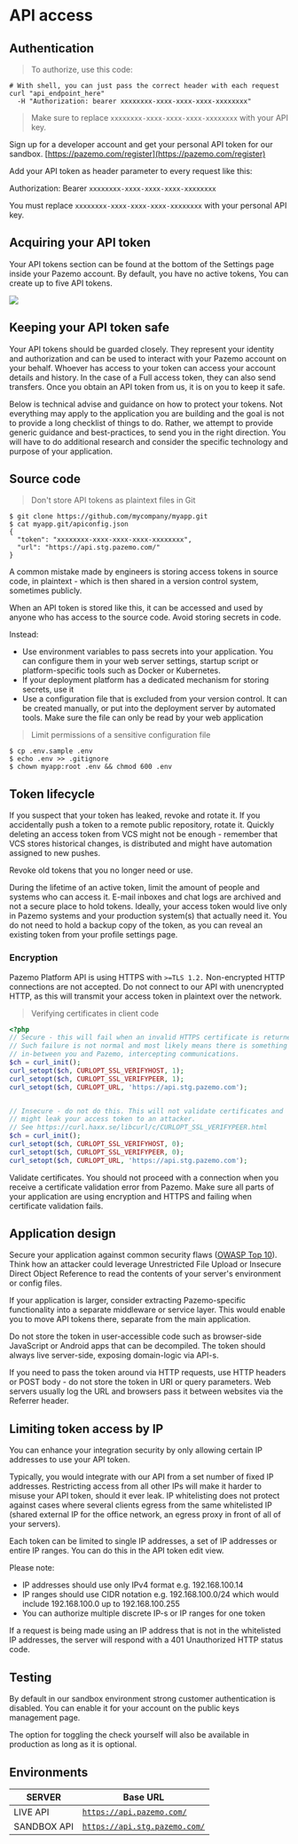 # API access

## Authentication

> To authorize, use this code:


```shell
# With shell, you can just pass the correct header with each request
curl "api_endpoint_here"
  -H "Authorization: bearer xxxxxxxx-xxxx-xxxx-xxxx-xxxxxxxx"
```

> Make sure to replace `xxxxxxxx-xxxx-xxxx-xxxx-xxxxxxxx` with your API key.

Sign up for a developer account and get your personal API token for our sandbox. [https://pazemo.com/register](https://pazemo.com/register)

Add your API token as header parameter to every request like this:

Authorization: Bearer `xxxxxxxx-xxxx-xxxx-xxxx-xxxxxxxx`

<aside class="notice">
You must replace <code>xxxxxxxx-xxxx-xxxx-xxxx-xxxxxxxx</code> with your personal API key.
</aside>

## Acquiring your API token

Your API tokens section can be found at the bottom of the Settings page inside your Pazemo account. By default, you have no active tokens, You can create up to five API tokens.

<img src="https://raw.githubusercontent.com/Pazemo/docs/main/source/images/api-key.jpg">

## Keeping your API token safe

Your API tokens should be guarded closely. They represent your identity and authorization and can be used to interact with your Pazemo account on your behalf. Whoever has access to your token can access your account details and history. In the case of a Full access token, they can also send transfers. Once you obtain an API token from us, it is on you to keep it safe.

Below is technical advise and guidance on how to protect your tokens. Not everything may apply to the application you are building and the goal is not to provide a long checklist of things to do. Rather, we attempt to provide generic guidance and best-practices, to send you in the right direction. You will have to do additional research and consider the specific technology and purpose of your application.

## Source code

> Don't store API tokens as plaintext files in Git

```
$ git clone https://github.com/mycompany/myapp.git
$ cat myapp.git/apiconfig.json
{
  "token": "xxxxxxxx-xxxx-xxxx-xxxx-xxxxxxxx",
  "url": "https://api.stg.pazemo.com/"
}
```

A common mistake made by engineers is storing access tokens in source code, in plaintext - which is then shared in a version control system, sometimes publicly.

When an API token is stored like this, it can be accessed and used by anyone who has access to the source code. Avoid storing secrets in code.

Instead:

- Use environment variables to pass secrets into your application. You can configure them in your web server settings, startup script or platform-specific tools such as Docker or Kubernetes.
- If your deployment platform has a dedicated mechanism for storing secrets, use it
- Use a configuration file that is excluded from your version control. It can be created manually, or put into the deployment server by automated tools. Make sure the file can only be read by your web application

> Limit permissions of a sensitive configuration file

```
$ cp .env.sample .env
$ echo .env >> .gitignore
$ chown myapp:root .env && chmod 600 .env
```

## Token lifecycle

If you suspect that your token has leaked, revoke and rotate it. If you accidentally push a token to a remote public repository, rotate it. Quickly deleting an access token from VCS might not be enough - remember that VCS stores historical changes, is distributed and might have automation assigned to new pushes.

Revoke old tokens that you no longer need or use.

During the lifetime of an active token, limit the amount of people and systems who can access it. E-mail inboxes and chat logs are archived and not a secure place to hold tokens. Ideally, your access token would live only in Pazemo systems and your production system(s) that actually need it. You do not need to hold a backup copy of the token, as you can reveal an existing token from your profile settings page.

### Encryption

Pazemo Platform API is using HTTPS with <code>>=TLS 1.2.</code> Non-encrypted HTTP connections are not accepted. Do not connect to our API with unencrypted HTTP, as this will transmit your access token in plaintext over the network.

> Verifying certificates in client code

```php
<?php
// Secure - this will fail when an invalid HTTPS certificate is returned.
// Such failure is not normal and most likely means there is something
// in-between you and Pazemo, intercepting communications.
$ch = curl_init();
curl_setopt($ch, CURLOPT_SSL_VERIFYHOST, 1);
curl_setopt($ch, CURLOPT_SSL_VERIFYPEER, 1);
curl_setopt($ch, CURLOPT_URL, 'https://api.stg.pazemo.com');


// Insecure - do not do this. This will not validate certificates and
// might leak your access token to an attacker.
// See https://curl.haxx.se/libcurl/c/CURLOPT_SSL_VERIFYPEER.html
$ch = curl_init();
curl_setopt($ch, CURLOPT_SSL_VERIFYHOST, 0);
curl_setopt($ch, CURLOPT_SSL_VERIFYPEER, 0);
curl_setopt($ch, CURLOPT_URL, 'https://api.stg.pazemo.com');
```

Validate certificates. You should not proceed with a connection when you receive a certificate validation error from Pazemo. Make sure all parts of your application are using encryption and HTTPS and failing when certificate validation fails.

## Application design

Secure your application against common security flaws (<a href="https://www.owasp.org/index.php/Top_10-2017_Top_10">OWASP Top 10</a>). Think how an attacker could leverage Unrestricted File Upload or Insecure Direct Object Reference to read the contents of your server's environment or config files.

If your application is larger, consider extracting Pazemo-specific functionality into a separate middleware or service layer. This would enable you to move API tokens there, separate from the main application.

Do not store the token in user-accessible code such as browser-side JavaScript or Android apps that can be decompiled. The token should always live server-side, exposing domain-logic via API-s.

If you need to pass the token around via HTTP requests, use HTTP headers or POST body - do not store the token in URI or query parameters. Web servers usually log the URL and browsers pass it between websites via the Referrer header.

## Limiting token access by IP

You can enhance your integration security by only allowing certain IP addresses to use your API token.

Typically, you would integrate with our API from a set number of fixed IP addresses. Restricting access from all other IPs will make it harder to misuse your API token, should it ever leak. IP whitelisting does not protect against cases where several clients egress from the same whitelisted IP (shared external IP for the office network, an egress proxy in front of all of your servers).

Each token can be limited to single IP addresses, a set of IP addresses or entire IP ranges. You can do this in the API token edit view.

Please note:

- IP addresses should use only IPv4 format e.g. 192.168.100.14
- IP ranges should use CIDR notation e.g. 192.168.100.0/24 which would include 192.168.100.0 up to 192.168.100.255
- You can authorize multiple discrete IP-s or IP ranges for one token

If a request is being made using an IP address that is not in the whitelisted IP addresses, the server will respond with a 401 Unauthorized HTTP status code.

## Testing

By default in our sandbox environment strong customer authentication is disabled. You can enable it for your account on the public keys management page.

The option for toggling the check yourself will also be available in production as long as it is optional.

## Environments


SERVER | Base URL
-------|--------|
LIVE API | <code><a href="https://api.pazemo.com/">https://api.pazemo.com/</a></code>
SANDBOX API | <code><a href="https://api.stg.pazemo.com/">https://api.stg.pazemo.com/</a></code>